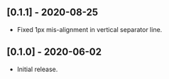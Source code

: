 ## [0.1.1] - 2020-08-25

* Fixed 1px mis-alignment in vertical separator line.

## [0.1.0] - 2020-06-02

* Initial release.
